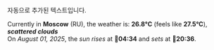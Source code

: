 
자동으로 추가된 텍스트입니다.

<!--START_SECTION:weather:moscow-->
Currently in **Moscow** (RU), the weather is: **26.8°C** (feels like **27.5°C**), ***scattered clouds***<br/>
On *August 01, 2025*, the *sun rises* at 🌅**04:34** and *sets* at 🌇**20:36**.
<!--END_SECTION:weather-->
